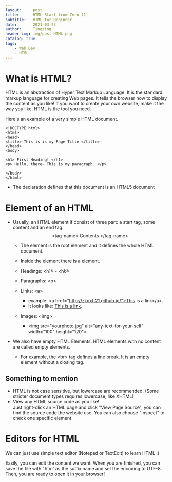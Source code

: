 ```yaml
---
layout:     post
title:      HTML Start from Zero (1)
subtitle:   HTML for Beginner
date:       2021-03-23
author:     Tingting
header-img: img/post-HTML.png
catalog: true
tags:
    - Web Dev
    - HTML
---
```


# What is HTML?
HTML is an abstraction of Hyper Text Markup Language. It is the standard markup language for creating Web pages. It tells the browser how to display the content as you like! If you want to create your own website, make it the way you like, HTML is the tool you need.


Here's an example of a very simple HTML document.

```
<!DOCTYPE html>
<html>
<head>
<title> This is is my Page Title </title>
</head>
<body>

<h1> First Heading! </h1>
<p> Hello, there~ This is my paragraph. </p>

</body>
</html>
```

- The <!DOCTYPE html> declaration defines that this document is an HTML5 document


# Element of an HTML
- Usually, an HTML element if consist of three part: a start tag, some content and an end tag.
$$\text{<tag-name> Contents </tag-name>}$$

    - The <html> element is the root element and it defines the whole HTML document.

    - Inside the <html> element there is a <body> element.

    - Headings: \<h1> - \<h6>
    - Paragraphs: \<p>
    - Links: \<a>
        - example: \<a href="http://zkdxtt21.github.io/">This is a link\</a>. 
        - It looks like: <a href="http://zkdxtt21.github.io/">This is a link</a>.
    - Images: \<img>
        - \<img src="yourphoto.jpg" alt="any-text-for-your-self" width="100" height="120">

- We also have empty HTML Elements. HTML elements with no content are called empty elements.
    - For example, the \<br> tag defines a line break. It is an empty element without a closing tag.

## Something to mention
- HTML is not case sensitive, but lowercase are recommended. (Some stricter document types requires lowercase, like XHTML)
- View any HTML source code as you like!  
Just right-click an HTML page and click "View Page Source", you can find the source code the website use. You can also choose "Inspect" to check one specific element.


# Editors for HTML
We can just use simple text editor (Notepad or TextEdit) to learn HTML :) 

Easily, you can edit the content we want. When you are finished, you can save the file with '.htm' as the suffix name and set the encoding to UTF-8. Then, you are ready to open it in your browser!



